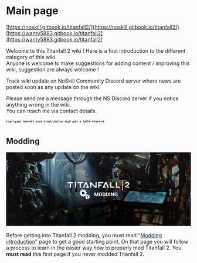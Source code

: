 # Main page

[https://noskill.gitbook.io/titanfall2/](https://noskill.gitbook.io/titanfall2/)
[https://wanty5883.gitbook.io/titanfall2](https://wanty5883.gitbook.io/titanfall2)  
  
Welcome to this Titanfall 2 wiki ! Here is a first introduction to the different category of this wiki.  
Anyone is welcome to make suggestions for adding content / improving this wiki, suggestion are always welcome !  
  
Track wiki update on NoSkill Community Discord server where news are posted soon as any update on the wiki.  
  
Please send me a message through the NS Discord server if you notice anything wrong in the wiki.  
You can reach me via contact details.  
  
 ᵗᵒᵖ ᵗʸᵖᵒ ʰᵘⁿᵗᵉʳ ᵃⁿᵈ ᶜᵒⁿᵗʳᶦᵇᵘᵗᵒʳ ʷᶦˡˡ ᵍᵉᵗ ᵃ ˡᶦᵗᵗˡᵉ ʳᵉʷᵃʳᵈ

## Modding

![](.gitbook/assets/ttf2-modding.jpg)

Before getting into Titanfall 2 modding, you must read "[Modding introduction](https://wanty5883.gitbook.io/titanfall2/how-to-start-modding/1.-modding-introduction)" page to get a good starting point. On that page you will follow a process to learn in the easier way how to properly mod Titanfall 2. You **must read** this first page if you never modded Titanfall 2.

